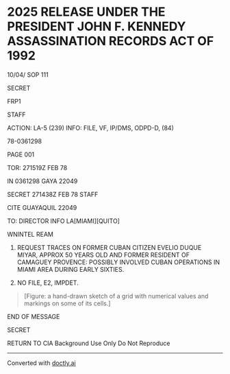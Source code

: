 # 2025 RELEASE UNDER THE PRESIDENT JOHN F. KENNEDY ASSASSINATION RECORDS ACT OF 1992

10/04/ SOP 111

SECRET

FRP1

STAFF

ACTION: LA-5 (239) INFO: FILE, VF, IP/DMS, ODPD-D, (84)

78-0361298

PAGE 001

TOR: 271519Z FEB 78

IN 0361298
GAYA 22049

SECRET 271438Z FEB 78 STAFF

CITE GUAYAQUIL 22049

TO: DIRECTOR INFO LA[MIAMI][QUITO]

WNINTEL REAM

1. REQUEST TRACES ON FORMER CUBAN CITIZEN EVELIO DUQUE MIYAR, APPROX 50 YEARS OLD AND FORMER RESIDENT OF CAMAGUEY PROVENCE: POSSIBLY INVOLVED CUBAN OPERATIONS IN MIAMI AREA DURING EARLY SIXTIES.

2. NO FILE, E2, IMPDET.

> [Figure: a hand-drawn sketch of a grid with numerical values and markings on some of its cells.]

END OF MESSAGE

SECRET

RETURN TO CIA
Background Use Only
Do Not Reproduce

---
Converted with [doctly.ai](https://doctly.ai)